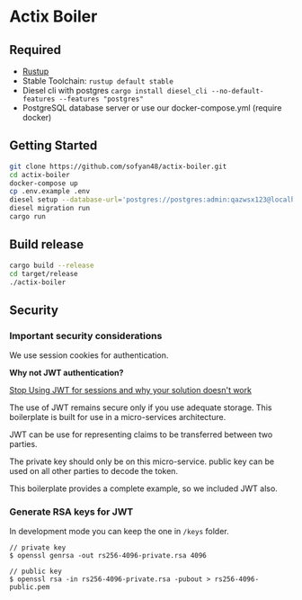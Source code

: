 # Actix Boiler
## Required

- [Rustup](https://rustup.rs/)
- Stable Toolchain: `rustup default stable`
- Diesel cli with postgres `cargo install diesel_cli --no-default-features --features "postgres"`
- PostgreSQL database server or use our docker-compose.yml (require docker)

## Getting Started

```sh
git clone https://github.com/sofyan48/actix-boiler.git
cd actix-boiler
docker-compose up
cp .env.example .env
diesel setup --database-url='postgres://postgres:admin:qazwsx123@localhost/actix-boiler'
diesel migration run
cargo run
```

## Build release

```sh
cargo build --release
cd target/release
./actix-boiler
```

## Security

### Important security considerations

We use session cookies for authentication.

**Why not JWT authentication?**

[Stop Using JWT for sessions and why your solution doesn't work](http://cryto.net/~joepie91/blog/2016/06/19/stop-using-jwt-for-sessions-part-2-why-your-solution-doesnt-work/)

The use of JWT remains secure only if you use adequate storage.
This boilerplate is built for use in a micro-services architecture.

JWT can be use for representing claims to be transferred between two parties.

The private key should only be on this micro-service.
public key can be used on all other parties to decode the token.

This boilerplate provides a complete example, so we included JWT also.

### Generate RSA keys for JWT

In development mode you can keep the one in `/keys` folder.

```shell script
// private key
$ openssl genrsa -out rs256-4096-private.rsa 4096

// public key
$ openssl rsa -in rs256-4096-private.rsa -pubout > rs256-4096-public.pem
```
